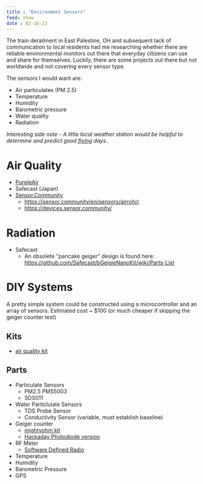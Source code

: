 ```yaml
---
title : "Environment Sensors"
feed: show
date : 02-16-23
---
```


The train derailment in East Palestine, OH and subsequent lack of communication to local residents had me researching whether there are reliable environmental monitors out there that everyday citizens can use and share for themselves. Luckily, there are some projects out there but not worldwide and not covering every sensor type. 

The sensors I would want are:

- Air particulates (PM 2.5)
- Temperature
- Humidity
- Barometric pressure
- Water quality
- Radiation

*Interesting side note - A little local weather station would be helpful to determine and predict good [flying](notes/aviation/Aviation-Topics) days..*

# Air Quality
- [PurpleAir](https://map.purpleair.com/1/mAQI/a10/p604800/cC0#4.8/42.38/22.15)
- Safecast (Japan)
- [Sensor.Community](https://maps.sensor.community/#7/40.221/-83.662)
	- https://sensor.community/en/sensors/airrohr/
	- https://devices.sensor.community/

# Radiation
- Safecast
	- An obsolete "pancake geiger" design is found here: https://github.com/Safecast/bGeigieNanoKit/wiki/Parts-List

# DIY Systems
A pretty simple system could be constructed using a microcontroller and an array of sensors. Estimated cost ~ $100 (or much cheaper if skipping the geiger counter test)
## Kits
- [air quality kit](https://howtomechatronics.com/projects/diy-air-quality-monitor-pm2-5-co2-voc-ozone-temp-hum-arduino-meter/)
## Parts
- Particulate Sensors
	- PM2.5 PMS5003
	- SDS011
- Water Particlulate Sensors
	- TDS Probe Sensor
	- Conductivity Sensor (variable, must establish baseline)
- Geiger counter
	- [mightyohm kit](https://mightyohm.com/blog/2012/02/feed-your-geiger-readily-available-radioactive-test-sources/)
	- [Hackaday Photodiode version](https://hackaday.com/2019/02/22/radiation-detector-eschews-tubes-uses-photodiode/)
- RF Meter
	- [Software Defined Radio](notes/RTLSDR/RTL-SDR-Basics.md)
- Temperature
- Humidity
- Barometric Pressure
- GPS
